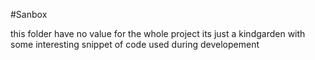 #Sanbox

this folder have no value for the whole project
its just a kindgarden with some interesting snippet
of code used during developement